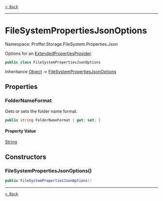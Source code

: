 [`< Back`](./)

---

# FileSystemPropertiesJsonOptions

Namespace: Proffer.Storage.FileSystem.Properties.Json

Options for an [ExtendedPropertiesProvider](./proffer.storage.filesystem.properties.json.internal.extendedpropertiesprovider).

```csharp
public class FileSystemPropertiesJsonOptions
```

Inheritance [Object](https://docs.microsoft.com/en-us/dotnet/api/system.object) → [FileSystemPropertiesJsonOptions](./proffer.storage.filesystem.properties.json.filesystempropertiesjsonoptions)

## Properties

### **FolderNameFormat**

Gets or sets the folder name format.

```csharp
public string FolderNameFormat { get; set; }
```

#### Property Value

[String](https://docs.microsoft.com/en-us/dotnet/api/system.string)<br>

## Constructors

### **FileSystemPropertiesJsonOptions()**



```csharp
public FileSystemPropertiesJsonOptions()
```

---

[`< Back`](./)
